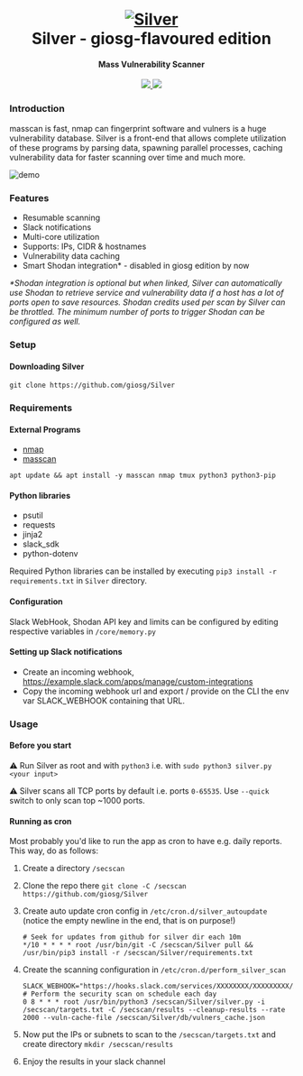 <h1 align="center">
  <br>
  <a href="https://github.com/s0md3v/Silver"><img src="https://i.ibb.co/bv3rqXs/silver.png" alt="Silver"></a>
  <br>
  Silver - giosg-flavoured edition
  <br>
</h1>

<h4 align="center">Mass Vulnerability Scanner</h4>

<p align="center">
  <a href="https://github.com/s0md3v/Silver/releases">
    <img src="https://img.shields.io/github/release/s0md3v/Silver.svg">
  </a>
  <a href="https://github.com/s0md3v/Silver/issues?q=is%3Aissue+is%3Aclosed">
      <img src="https://img.shields.io/github/issues-closed-raw/s0md3v/Silver.svg">
  </a>
</p>

### Introduction

masscan is fast, nmap can fingerprint software and vulners is a huge vulnerability database. Silver is a front-end that allows
complete utilization of these programs by parsing data, spawning parallel processes, caching vulnerability data for faster
scanning over time and much more.

![demo](https://i.ibb.co/nPK8yD8/Untitled.png)

### Features

- Resumable scanning
- Slack notifications
- Multi-core utilization
- Supports: IPs, CIDR & hostnames
- Vulnerability data caching
- Smart Shodan integration* - disabled in giosg edition by now

*\*Shodan integration is optional but when linked, Silver can automatically use Shodan to retrieve service and vulnerability data if a host has a lot of ports open to save resources.
Shodan credits used per scan by Silver can be throttled. The minimum number of ports to trigger Shodan can be configured as well.*

### Setup

#### Downloading Silver

`git clone https://github.com/giosg/Silver`

### Requirements

#### External Programs

- [nmap](https://nmap.org/)
- [masscan](https://github.com/robertdavidgraham/masscan)

```ShellSession
apt update && apt install -y masscan nmap tmux python3 python3-pip
```

#### Python libraries

- psutil
- requests
- jinja2
- slack_sdk
- python-dotenv

Required Python libraries can be installed by executing `pip3 install -r requirements.txt` in `Silver` directory.

#### Configuration

Slack WebHook, Shodan API key and limits can be configured by editing respective variables in `/core/memory.py`

#### Setting up Slack notifications

- Create an incoming webhook, https://example.slack.com/apps/manage/custom-integrations
- Copy the incoming webhook url and export / provide on the CLI the env var SLACK_WEBHOOK containing that URL.

### Usage

#### Before you start

:warning: Run Silver as root and with `python3` i.e. with `sudo python3 silver.py <your input>`

:warning: Silver scans all TCP ports by default i.e. ports `0-65535`. Use `--quick` switch to only scan top ~1000 ports.

#### Running as cron

Most probably you'd like to run the app as cron to have e.g. daily reports.  
This way, do as follows:

1. Create a directory `/secscan`
1. Clone the repo there `git clone -C /secscan https://github.com/giosg/Silver`
1. Create auto update cron config in `/etc/cron.d/silver_autoupdate` (notice the empty newline in the end, that is on purpose!)

    ```cron
    # Seek for updates from github for silver dir each 10m
    */10 * * * * root /usr/bin/git -C /secscan/Silver pull && /usr/bin/pip3 install -r /secscan/Silver/requirements.txt

    ```

1. Create the scanning configuration in `/etc/cron.d/perform_silver_scan`

    ```cron
    SLACK_WEBHOOK="https://hooks.slack.com/services/XXXXXXXX/XXXXXXXXX/XXXXXXXXXXXXXXXXXXXXX"
    # Perform the security scan on schedule each day
    0 8 * * * root /usr/bin/python3 /secscan/Silver/silver.py -i /secscan/targets.txt -C /secscan/results --cleanup-results --rate 2000 --vuln-cache-file /secscan/Silver/db/vulners_cache.json

    ```

1. Now put the IPs or subnets to scan to the `/secscan/targets.txt` and create directory `mkdir /secscan/results`
1. Enjoy the results in your slack channel
